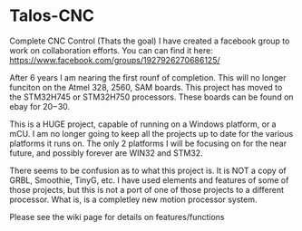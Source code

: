 # Talos-CNC
Complete CNC Control (Thats the goal)
I have created a facebook group to work on collaboration efforts. You can can find it here:
https://www.facebook.com/groups/1927926270686125/

After 6 years I am nearing the first rounf of completion. This will no longer funciton on the Atmel 328, 2560, SAM boards. This project has moved to the STM32H745 or STM32H750 processors. These boards can be found on ebay for $20-$30.

This is a HUGE project, capable of running on a Windows platform, or a mCU. I am no longer going to keep all the projects up to date for the various platforms it runs on. The only 2 platforms I will be focusing on for the near future, and possibly forever are WIN32 and STM32.

There seems to be confusion as to what this project is. It is NOT a copy of GRBL, Smoothie, TinyG, etc. I have used elements and features of some of those projects, but this is not a port of one of those projects to a different processor. What is, is a completley new motion processor system.

Please see the wiki page for details on features/functions
